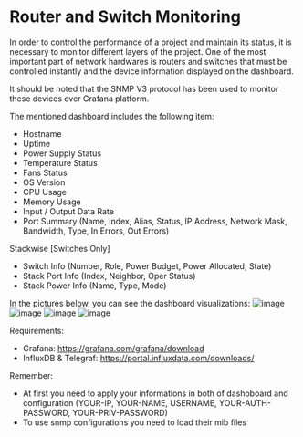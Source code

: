 # Router and Switch Monitoring

In order to control the performance of a project and maintain its status, it is necessary to monitor different layers of the project. One of the most important part of network hardwares is routers and switches that must be controlled instantly and the device information displayed on the dashboard.

It should be noted that the SNMP V3 protocol has been used to monitor these devices over Grafana platform.

The mentioned dashboard includes the following item:
- Hostname
- Uptime
- Power Supply Status
- Temperature Status
- Fans Status
- OS Version
- CPU Usage
- Memory Usage
- Input / Output Data Rate
- Port Summary (Name, Index, Alias, Status, IP Address, Network Mask, Bandwidth, Type, In Errors, Out Errors)

Stackwise [Switches Only]
- Switch Info (Number, Role, Power Budget, Power Allocated, State)
- Stack Port Info (Index, Neighbor, Oper Status)
- Stack Power Info (Name, Type, Mode)

In the pictures below, you can see the dashboard visualizations:
![image](https://user-images.githubusercontent.com/43276746/178444483-7cf863a2-3af5-4c9b-bfdd-bb367a5f4854.png)
![image](https://user-images.githubusercontent.com/43276746/178444649-03fab14f-4246-4440-a495-d7246e71372e.png)
![image](https://user-images.githubusercontent.com/43276746/178444945-299d39c8-0096-4ad1-a365-1320509a30d1.png)
![image](https://user-images.githubusercontent.com/43276746/178445059-51c4339b-3004-4550-a214-ded6d839e919.png)


Requirements:
- Grafana: https://grafana.com/grafana/download
- InfluxDB & Telegraf: https://portal.influxdata.com/downloads/

Remember:
- At first you need to apply your informations in both of dashoboard and configuration (YOUR-IP, YOUR-NAME, USERNAME, YOUR-AUTH-PASSWORD, YOUR-PRIV-PASSWORD)
- To use snmp configurations you need to load their mib files
